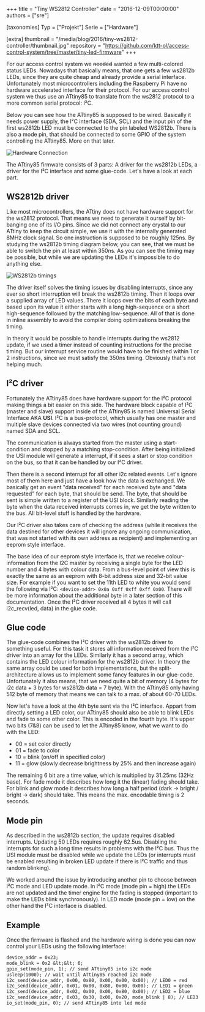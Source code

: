 +++
title = "Tiny WS2812 Controller"
date = "2016-12-09T00:00:00"
authors = ["sre"]

[taxonomies]
Typ = ["Projekt"]
Serie = ["Hardware"]

[extra]
thumbnail = "/media/blog/2016/tiny-ws2812-controller/thumbnail.jpg"
repository = "https://github.com/ktt-ol/access-control-system/tree/master/tiny-led-firmware"
+++

For our access control system we ~~needed~~ wanted a few
multi-colored status LEDs. Nowadays that basically means, that one gets a few
ws2812b LEDs, since they are quite cheap and already provide a serial
interface. Unfortunately most microcontrollers including the Raspberry Pi have
no hardware accelerated interface for their protocol. For our access control
system we thus use an ATtiny85 to translate from the ws2812 protocol to a more
common serial protocol: I²C.

Below you can see how the ATtiny85 is supposed to be wired. Basically it needs
power supply, the I²C interface (SDA, SCL) and the input pin of the first ws2812b
LED must be connected to the pin labeled WS2812b. There is also a mode pin, that
should be connected to some GPIO of the system controlling the ATtiny85. More on
that later.

![Hardware Connection](/media/blog/2016/tiny-ws2812-controller/attiny-connections.svg)

The ATtiny85 firmware consists of 3 parts: A driver for the ws2812b LEDs, a driver
for the I²C interface and some glue-code. Let's have a look at each part.

## WS2812b driver

Like most microcontrollers, the ATtiny does not have hardware support for the
ws2812 protocol. That means we need to generate it ourself by bit-banging one
of its I/O pins. Since we did not connect any crystal to our ATtiny to keep the
circuit simple, we use it with the internally generated 8MHz clock signal. So
one instruction is supposed to be roughly 125ns. By studying the ws2812b timing
diagram below, you can see, that we must be able to switch the pin at least
within 350ns. As you can see the timing may be possible, but while we are
updating the LEDs it's impossible to do anything else.

![WS2812b timings](/media/blog/2016/tiny-ws2812-controller/ws2812b-timings.svg)

The driver itself solves the timing issues by disabling interrupts, since any
ever so short interruption will break the ws2812b timing. Then it loops over
a supplied array of LED values. There it loops over the bits of each byte and
based upon its value it either starts with a long high-sequence or a short
high-sequence followed by the matching low-sequence. All of that is done in
inline assembly to avoid the compiler doing optimizations breaking the timing.

In theory it would be possible to handle interrupts during the ws2812 update,
if we used a timer instead of counting instructions for the precise timing. But
our interrupt service routine would have to be finished within 1 or 2
instructions, since we must satisfy the 350ns timing. Obviously that's not helping
much.

## I²C driver

Fortunately the ATtiny85 does have hardware support for the I²C protocol making
things a bit easier on this side. The hardware block capable of I²C (master and
slave) support inside of the ATtiny85 is named Universal Serial Interface AKA
<b>USI</b>. I²C is a bus-protocol, which usually has one master and multiple
slave devices connected via two wires (not counting ground) named SDA and SCL.

The communication is always started from the master using a start-condition and
stopped by a matching stop-condition. After being initialized the USI module
will generate a interrupt, if it sees a start or stop condition on the bus, so
that it can be handled by our I²C driver.

Then there is a second interrupt for all other i2c related events. Let's ignore
most of them here and just have a look how the data is exchanged. We basically
get an event "data received" for each received byte and "data requested" for
each byte, that should be send. The byte, that should be sent is simple written
to a register of the USI block. Similarly reading the byte when the data received
interrupts comes in, we get the byte written to the bus. All bit-level stuff is
handled by the hardware.

Our I²C driver also takes care of checking the address (while it receives the
data destined for other devices it will ignore any ongoing communication, that
was not started with its own address as recipient) and implementing an eeprom
style interface.

The base idea of our eeprom style interface is, that we receive
colour-information from the I2C master by receiving a single byte for the LED
number and 4 bytes with colour data. From a bus-level point of view this is
exactly the same as an eeprom with 8-bit address size and 32-bit value size.
For example if you want to set the 11th LED to white you would send the following via
I²C: `<device-addr> 0x0a 0xff 0xff 0xff 0x00`. There will be more information
about the additional byte in a later section of this documentation. Once the
I²C driver received all 4 bytes it will call i2c_recv(led, data) in the glue
code.

## Glue code

The glue-code combines the I²C driver with the ws2812b driver to something
useful.  For this task it stores all information received from the I²C driver
into an array for the LEDs. Similarly it has a second array, which contains the
LED colour information for the ws2812b driver. In theory the same array could be
used for both implementations, but the split-architecture allows us to implement
some fancy features in our glue-code. Unfortunately it also means, that we need
quite a bit of memory (4 bytes for i2c data + 3 bytes for ws2812b data = 7 byte).
With the ATtiny85 only having 512 byte of memory that means we can talk to a max.
of about 60-70 LEDs.

Now let's have a look at the 4th byte sent via the I²C interface. Appart from
directly setting a LED color, our ATtiny85 should also be able to blink LEDs
and fade to some other color. This is encoded in the fourth byte. It's upper
two bits (7&8) can be used to let the ATtiny85 know, what we want to do with
the LED:

* 00 = set color directly
* 01 = fade to color
* 10 = blink (on/off in specified color)
* 11 = glow (slowly decrease brightness by 25% and then increase again)

The remaining 6 bit are a time value, which is multiplied by 31.25ms (32Hz
base). For fade mode it describes how long it the (linear) fading should take.
For blink and glow mode it describes how long a half period (dark → bright /
bright → dark) should take. This means the max. encodable timing is 2 seconds.

## Mode pin

As described in the ws2812b section, the update requires disabled interrupts.
Updating 50 LEDs requires roughly 62.5us. Disabling the interrupts for such a
long time results in problems with the I²C bus. Thus the USI module must be
disabled while we update the LEDs (or interrupts must be enabled resulting in
broken LED update if there is I²C traffic and thus random blinking).

We worked around the issue by introducing another pin to choose between I²C
mode and LED update mode. In I²C mode (mode pin = high) the LEDs are not
updated and the timer engine for the fading is stopped (important to make the
LEDs blink synchronously). In LED mode (mode pin = low) on the other hand the
I²C interface is disabled.

## Example

Once the firmware is flashed and the hardware wiring is done you can now
control your LEDs using the following interface:

```txt
device_addr = 0x23;
mode_blink = 0x2 &lt;&lt; 6;
gpio_set(mode_pin, 1); // send ATtiny85 into i2c mode
usleep(1000); // wait until ATtiny85 reached i2c mode
i2c_send(device_addr, 0x00, 0x80, 0x00, 0x00, 0x00); // LED0 = red
i2c_send(device_addr, 0x01, 0x00, 0x80, 0x00, 0x00); // LED1 = green
i2c_send(device_addr, 0x02, 0x00, 0x00, 0x80, 0x00); // LED2 = blue
i2c_send(device_addr, 0x03, 0x30, 0x00, 0x20, mode_blink | 8); // LED3 = blink purple @ 2Hz
io_set(mode_pin, 0); // send ATtiny85 into led mode
```
